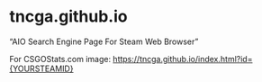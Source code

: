 # tncga.github.io
“AIO Search Engine Page For Steam Web Browser”

For CSGOStats.com image: https://tncga.github.io/index.html?id={YOURSTEAMID}
